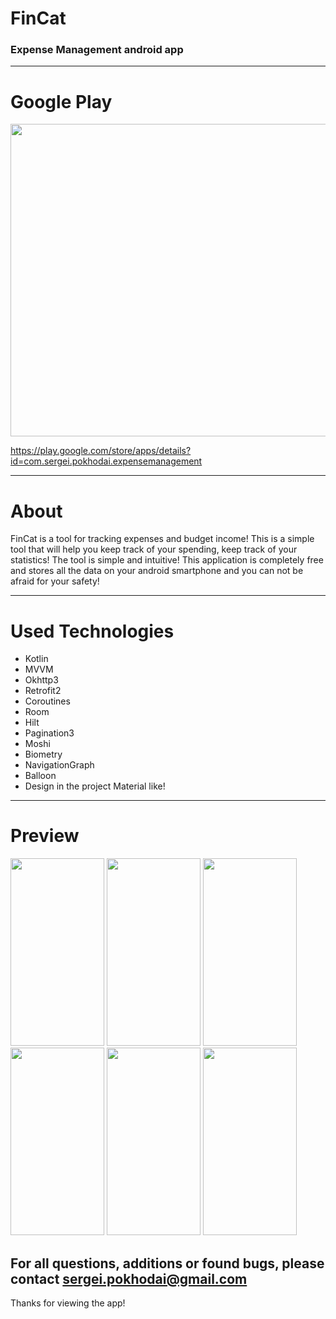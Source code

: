 # FinCat 
### Expense Management android app
__________________________________

# Google Play
<img src="https://github.com/pokhodai/ExpenseManagement/blob/main/images/banner.png" width="1024" height="500">

https://play.google.com/store/apps/details?id=com.sergei.pokhodai.expensemanagement

__________________________________
# About

FinCat is a tool for tracking expenses and budget income! This is a simple tool that will help you keep track of your spending, keep track of your statistics! The tool is simple and intuitive! This application is completely free and stores all the data on your android smartphone and you can not be afraid for your safety!
__________________________________

# Used Technologies

- Kotlin
- MVVM 
- Okhttp3
- Retrofit2
- Coroutines
- Room 
- Hilt
- Pagination3
- Moshi
- Biometry
- NavigationGraph
- Balloon
- Design in the project Material like!

__________________________________

# Preview

<img src="https://github.com/pokhodai/ExpenseManagement/blob/main/images/Google_Play_1.png" width="150" height="300"> <img src="https://github.com/pokhodai/ExpenseManagement/blob/main/images/Google_Play_2.png" width="150" height="300"> <img src="https://github.com/pokhodai/ExpenseManagement/blob/main/images/Google_Play_3.png" width="150" height="300"> <img src="https://github.com/pokhodai/ExpenseManagement/blob/main/images/Google_Play_4.png" width="150" height="300"> <img src="https://github.com/pokhodai/ExpenseManagement/blob/main/images/Google_Play_5.png" width="150" height="300"> <img src="https://github.com/pokhodai/ExpenseManagement/blob/main/images/Google_Play_6.png" width="150" height="300">

## For all questions, additions or found bugs, please contact sergei.pokhodai@gmail.com

Thanks for viewing the app!
